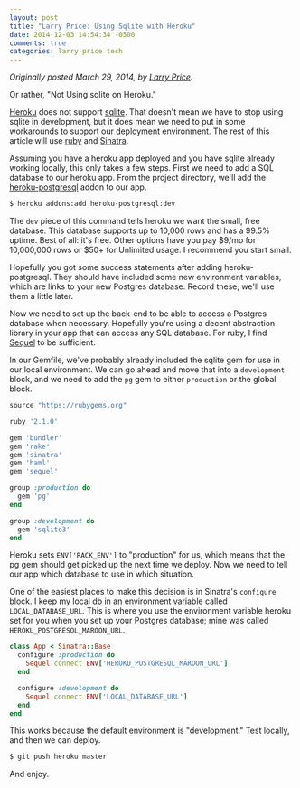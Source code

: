```yaml
---
layout: post
title: "Larry Price: Using Sqlite with Heroku"
date: 2014-12-03 14:54:34 -0500
comments: true
categories: larry-price tech
---
```


_Originally posted March 29, 2014, by [Larry Price](http://www.larry-price.com/blog/2014/03/29/using-sqlite-on-heroku/)._

Or rather, "Not Using sqlite on Heroku."

[Heroku](//heroku.com) does not support [sqlite](//sqlite.org). That doesn't mean we have to stop using sqlite in development, but it does mean we need to put in some workarounds to support our deployment environment. The rest of this article will use [ruby](//ruby-lang.org) and [Sinatra](//sinatrarb.com).

Assuming you have a heroku app deployed and you have sqlite already working locally, this only takes a few steps. First we need to add a SQL database to our heroku app. From the project directory, we'll add the [heroku-postgresql](//addons.heroku.com/heroku-postgresql) addon to our app.

``` bash
$ heroku addons:add heroku-postgresql:dev
```

The `dev` piece of this command tells heroku we want the small, free database. This database supports up to 10,000 rows and has a 99.5% uptime. Best of all: it's free. Other options have you pay $9/mo for 10,000,000 rows or $50+ for Unlimited usage. I recommend you start small.

Hopefully you got some success statements after adding heroku-postgresql. They should have included some new environment variables, which are links to your new Postgres database. Record these; we'll use them a little later.

Now we need to set up the back-end to be able to access a Postgres database when necessary. Hopefully you're using a decent abstraction library in your app that can access any SQL database. For ruby, I find [Sequel](//www.sequel.rubyforge.org/) to be sufficient.

In our Gemfile, we've probably already included the sqlite gem for use in our local environment. We can go ahead and move that into a `development` block, and we need to add the `pg` gem to either `production` or the global block.

``` ruby Gemfile
source "https://rubygems.org"

ruby '2.1.0'

gem 'bundler'
gem 'rake'
gem 'sinatra'
gem 'haml'
gem 'sequel'

group :production do
  gem 'pg'
end

group :development do
  gem 'sqlite3'
end
```

Heroku sets `ENV['RACK_ENV']` to "production" for us, which means that the pg gem should get picked up the next time we deploy. Now we need to tell our app which database to use in which situation.

One of the easiest places to make this decision is in Sinatra's `configure` block. I keep my local db in an environment variable called `LOCAL_DATABASE_URL`. This is where you use the environment variable heroku set for you when you set up your Postgres database; mine was called `HEROKU_POSTGRESQL_MAROON_URL`.

``` ruby web.rb
class App < Sinatra::Base
  configure :production do
    Sequel.connect ENV['HEROKU_POSTGRESQL_MAROON_URL']
  end

  configure :development do
    Sequel.connect ENV['LOCAL_DATABASE_URL']
  end
end
```

This works because the default environment is "development." Test locally, and then we can deploy.

``` bash
$ git push heroku master
```

And enjoy.
